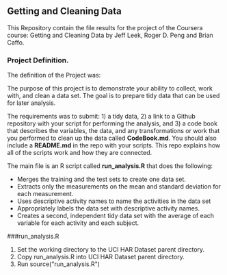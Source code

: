 ## Getting and Cleaning Data
  This Repository contain the file results for the project of the Coursera course: Getting and Cleaning Data
by Jeff Leek, Roger D. Peng and Brian Caffo.

### Project Definition.

  
  The definition of the Project was:

  The purpose of this project is to demonstrate your ability to collect, work with, and clean a data set. The goal is to prepare tidy data that can be used for later analysis. 
  
  The requirements was to submit: 1) a tidy data, 2) a link to a Github repository with your script for performing the analysis, and 3) a code book that describes the variables, the data, and any transformations or work that you performed to clean up the data called **CodeBook.md**. You should also include a **README.md** in the repo with your scripts. This repo explains how all of the scripts work and how they are connected.
  
  The main file is an R script called **run_analysis.R** that does the following: 
  - Merges the training and the test sets to create one data set.
  - Extracts only the measurements on the mean and standard deviation for each measurement. 
  - Uses descriptive activity names to name the activities in the data set
  - Appropriately labels the data set with descriptive activity names. 
  - Creates a second, independent tidy data set with the average of each variable for each activity and each subject. 
  
###run_analysis.R

1. Set the working directory to the UCI HAR Dataset parent directory.
2. Copy run_analysis.R into UCI HAR Dataset parent directory.
3. Run source("run_analysis.R")



   
   